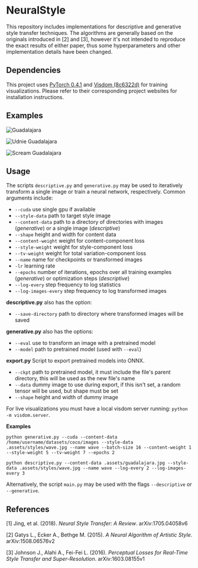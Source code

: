 # NeuralStyle
This repository includes implementations for descriptive and generative style transfer techniques. The algorithms are generally
based on the originals introduced in [2] and [3], however it's not intended to reproduce the exact results of either paper, 
thus some hyperparameters and other implementation details have been changed.

## Dependencies
This project uses [PyTorch 0.4.1](https://github.com/pytorch/pytorch/releases/tag/v0.4.1) and 
[Visdom (8c6322d)](https://github.com/facebookresearch/visdom) for training visualizations. Please refer to their corresponding
project websites for installation instructions.

## Examples
![Guadalajara](../master/.assets/guadalajara.jpg)

![Udnie Guadalajara](../master/.assets/udnie_guadalajara.jpg)

![Scream Guadalajara](../master/.assets/scream_guadalajara.jpg)

## Usage
The scripts `descriptive.py` and `generative.py` may be used to iteratively transform a single image or train a neural network,
respectively. Common arguments include:
- `--cuda` use single gpu if available
- `--style-data` path to target style image
- `--content-data` path to a directory of directories with images (*generative*) or a single image (*descriptive*)
- `--shape` height and width for content data
- `--content-weight` weight for content-component loss
- `--style-weight` weight for style-component loss
- `--tv-weight` weight for total variation-component loss
- `--name` name for checkpoints or transformed images
- `-lr` learning rate
- `--epochs` number of iterations, epochs over all training examples (*generative*) or optimization steps (*descriptive*)
- `--log-every` step frequency to log statistics
- `--log-images-every` step frequency to log transformed images

**descriptive.py** also has the option:
- `--save-directory` path to directory where transformed images will be saved

**generative.py** also has the options:
- `--eval` use to transform an image with a pretrained model
- `--model` path to pretrained model (used with `--eval`)

**export.py**
Script to export pretrained models into ONNX.

- `--ckpt` path to pretrained model, it must include the file's parent directory, this will be used as the new file's name
- `--data` dummy image to use during export, if this isn't set, a random tensor will be used, but shape must be set
- `--shape` height and width of dummy image

For live visualizations you must have a local visdom server running: `python -m visdom.server`.

**Examples**
```
python generative.py --cuda --content-data /home/username/datasets/coco/images --style-data .assets/styles/wave.jpg --name wave --batch-size 16 --content-weight 1 --style-weight 5 --tv-weight 7 --epochs 2 

python descriptive.py --content-data .assets/guadalajara.jpg --style-data .assets/styles/wave.jpg --name wave --log-every 2 --log-images-every 3 
```

Alternatively, the script `main.py` may be used with the flags `--descriptive` or `--generative`.

## References
[1] Jing, et al. (2018). *Neural Style Transfer: A Review*. arXiv:1705.04058v6

[2] Gatys L., Ecker A., Bethge M. (2015). *A Neural Algorithm of Artistic Style*. arXiv:1508.06576v2

[3] Johnson J., Alahi A., Fei-Fei L. (2016). *Perceptual Losses for Real-Time Style Transfer and Super-Resolution*. arXiv:1603.08155v1
